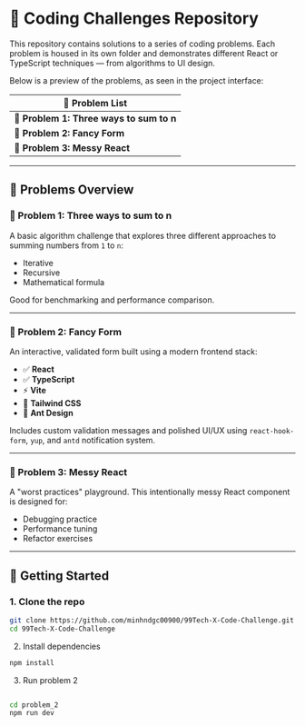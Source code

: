 # 🧠 Coding Challenges Repository

This repository contains solutions to a series of coding problems. Each problem is housed in its own folder and demonstrates different React or TypeScript techniques — from algorithms to UI design.

Below is a preview of the problems, as seen in the project interface:

| 📘 Problem List |
|----------------|
| 🧮 **Problem 1: Three ways to sum to n** |
| 🍭 **Problem 2: Fancy Form** |
| 🤢 **Problem 3: Messy React** |

---

## 📂 Problems Overview

### 🧮 Problem 1: Three ways to sum to n
A basic algorithm challenge that explores three different approaches to summing numbers from `1` to `n`:
- Iterative
- Recursive
- Mathematical formula

Good for benchmarking and performance comparison.

---

### 🍭 Problem 2: Fancy Form
An interactive, validated form built using a modern frontend stack:
- ✅ **React**
- ✅ **TypeScript**
- ⚡ **Vite**
- 🎨 **Tailwind CSS**
- 🧩 **Ant Design**

Includes custom validation messages and polished UI/UX using `react-hook-form`, `yup`, and `antd` notification system.

---

### 🤢 Problem 3: Messy React
A "worst practices" playground. This intentionally messy React component is designed for:
- Debugging practice
- Performance tuning
- Refactor exercises

---

## 🚀 Getting Started

### 1. Clone the repo

```bash
git clone https://github.com/minhndgc00900/99Tech-X-Code-Challenge.git
cd 99Tech-X-Code-Challenge
```

2. Install dependencies
```bash
npm install
```

3. Run problem 2
```bash

cd problem_2
npm run dev
```